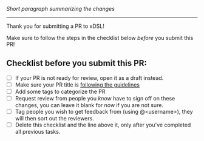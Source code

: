 *Short paragraph summarizing the changes*

---

Thank you for submitting a PR to xDSL!

Make sure to follow the steps in the checklist below *before* you submit this PR!

## Checklist before you submit this PR:

 - [ ] If your PR is not ready for review, open it as a draft instead.
 - [ ] Make sure your PR title is [following the guidelines](https://github.com/xdslproject/xdsl/wiki/Tags-for-commit-messages-and-PR-titles)
 - [ ] Add some tags to categorize the PR
 - [ ] Request review from people you *know* have to sign off on these changes, you can leave it blank for now if you are not sure.
 - [ ] Tag people you wish to get feedback from (using @\<username>), they will then sort out the reviewers.
 - [ ] Delete this checklist and the line above it, only after you've completed all previous tasks.
